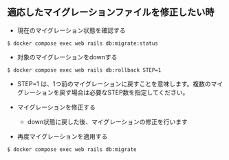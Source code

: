 ## 適応したマイグレーションファイルを修正したい時
* 現在のマイグレーション状態を確認する
```
$ docker compose exec web rails db:migrate:status
```

* 対象のマイグレーションをdownする
```
$ docker compose exec web rails db:rollback STEP=1
```
  * STEP=1 は、1つ前のマイグレーションに戻すことを意味します。複数のマイグレーションを戻す場合は必要なSTEP数を指定してください。

* マイグレーションを修正する
  * down状態に戻した後、マイグレーションの修正を行います

* 再度マイグレーションを適用する
```
$ docker compose exec web rails db:migrate
```
